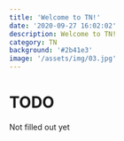 ```yaml
---
title: 'Welcome to TN!'
date: '2020-09-27 16:02:02'
description: Welcome to TN!
category: TN
background: '#2b41e3'
image: '/assets/img/03.jpg'
---
```


# TODO

Not filled out yet
